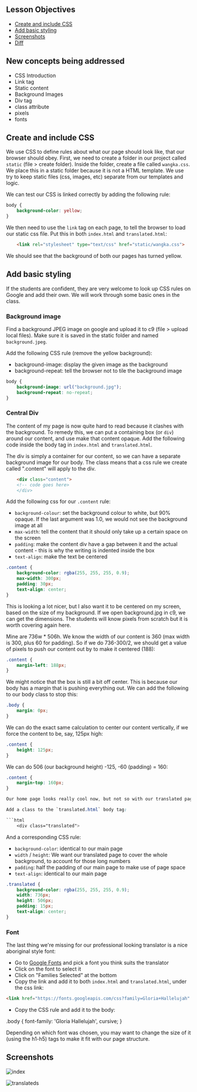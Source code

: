 ## Lesson Objectives

* [Create and include CSS](#create-and-include-css)
* [Add basic styling](#add-basic-styling)
* [Screenshots](#screenshots)
* [Diff](https://github.com/lathonez/wangka/compare/lesson-thirteen...lesson-fourteen)

## New concepts being addressed

* CSS Introduction
* Link tag
* Static content
* Background Images
* Div tag
* class attribute
* pixels
* fonts

## Create and include CSS

We use CSS to define rules about what our page should look like, that our browser should obey. First, we need to create a folder in our project called `static` (file > create folder). Inside the folder, create a file called `wangka.css`. We place this in a static folder because it is not a HTML template. We use try to keep static files (css, images, etc) separate from our templates and logic.

We can test our CSS is linked correctly by adding the following rule:

```css
body {
    background-color: yellow;
}
```

We then need to use the `link` tag on each page, to tell the browser to load our static css file. Put this in both `index.html` and `translated.html`:

```html
    <link rel="stylesheet" type="text/css" href="static/wangka.css">
```

We should see that the background of both our pages has turned yellow.

## Add basic styling

If the students are confident, they are very welcome to look up CSS rules on Google and add their own. We will work through some basic ones in the class.

### Background image

Find a background JPEG image on google and upload it to c9 (file > upload local files). Make sure it is saved in the static folder and named `background.jpeg`.

Add the following CSS rule (remove the yellow background):

* background-image: display the given image as the background
* background-repeat: tell the browser not to tile the background image

```css
body {
    background-image: url("background.jpg");
    background-repeat: no-repeat;
}
```

### Central Div

The content of my page is now quite hard to read because it clashes with the background. To remedy this, we can put a containing box (or `div`) around our content, and use make that content opaque. Add the following code inside the body tag in `index.html` and `translated.html`.

The div is simply a container for our content, so we can have a separate background image for our body. The class means that a css rule we create called ".content" will apply to the div.

```html
    <div class="content">
    <!-- code goes here>
    </div>
```

Add the following css for our `.content` rule:

* `background-colour`: set the background colour to white, but 90% opaque. If the last argument was 1.0, we would not see the background image at all
* `max-width`: tell the content that it should only take up a certain space on the screen
* `padding`: make the content div have a gap between it and the actual content - this is why the writing is indented inside the box
* `text-align`: make the text be centered

```css
.content {
    background-color: rgba(255, 255, 255, 0.9);
    max-width: 300px;
    padding: 30px;
    text-align: center;
}
```

This is looking a lot nicer, but I also want it to be centered on my screen, based on the size of my background. If we open background.jpg in c9, we can get the dimensions. The students will know pixels from scratch but it is worth covering again here.

Mine are 736w * 506h. We know the width of our content is 360 (max width is 300, plus 60 for padding). So if we do 736-300/2, we should get a value of pixels to push our content out by to make it centered (188):

```css
.content {
    margin-left: 188px;
}
```

We might notice that the box is still a bit off center. This is because our body has a margin that is pushing everything out. We can add the following to our body class to stop this:

```css
.body {
    margin: 0px;
}
```

We can do the exact same calculation to center our content vertically, if we force the content to be, say, 125px high:

```css
.content {
    height: 125px;
}
```

We can do 506 (our background height) -125, -60 (padding) = 160:

```css
.content {
    margin-top: 160px;
}

Our home page looks really cool now, but not so with our translated page. As the content here varies so much in length, our best bet is just to make the whole background opaque and use a little padding. Change the class in our div to "translated" so we can give it a different style from the main page:

Add a class to the `translated.html` body tag:

```html
    <div class="translated">
```

And a corresponding CSS rule:

* `background-color`: identical to our main page
* `width` / `height`: We want our translated page to cover the whole background, to account for those long numbers
* `padding`: half the padding of our main page to make use of page space
* `text-align`: identical to our main page

```css
.translated {
    background-color: rgba(255, 255, 255, 0.9);
    width: 736px;
    height: 506px;
    padding: 15px;
    text-align: center;
}
```

### Font

The last thing we're missing for our professional looking translator is a nice aboriginal style font:

* Go to [Google Fonts](fonts.google.com) and pick a font you think suits the translator
* Click on the font to select it
* Click on "Families Selected" at the bottom
* Copy the link and add it to both `index.html` and `translated.html`, under the css link:

```html
<link href="https://fonts.googleapis.com/css?family=Gloria+Hallelujah" rel="stylesheet">
```

* Copy the CSS rule and add it to the body:

.body {
    font-family: 'Gloria Hallelujah', cursive;
}

Depending on which font was chosen, you may want to change the size of it (using the h1-h5) tags to make it fit with our page structure.

## Screenshots

![index](https://github.com/lathonez/powwow/blob/master/lessons/screens/13-index.png "index")

![translateds](https://github.com/lathonez/powwow/blob/master/lessons/screens/13-translated.png "translateds")